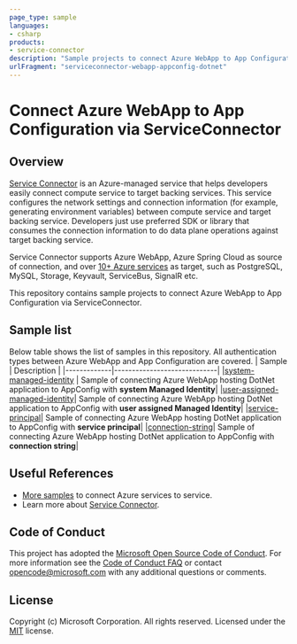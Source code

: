```yaml
---
page_type: sample
languages:
- csharp
products:
- service-connector
description: "Sample projects to connect Azure WebApp to App Configuration via Service Connector"
urlFragment: "serviceconnector-webapp-appconfig-dotnet"
---
```


# Connect Azure WebApp to App Configuration via ServiceConnector
<!-- 
Guidelines on README format: https://review.docs.microsoft.com/help/onboard/admin/samples/concepts/readme-template?branch=master

Guidance on onboarding samples to docs.microsoft.com/samples: https://review.docs.microsoft.com/help/onboard/admin/samples/process/onboarding?branch=master

Taxonomies for products and languages: https://review.docs.microsoft.com/new-hope/information-architecture/metadata/taxonomies?branch=master
-->

## Overview
[Service Connector](https://docs.microsoft.com/en-us/azure/service-connector/) is an Azure-managed service that helps developers easily connect compute service to target backing services. This service configures the network settings and connection information (for example, generating environment variables) between compute service and target backing service. Developers just use preferred SDK or library that consumes the connection information to do data plane operations against target backing service.

Service Connector supports Azure WebApp, Azure Spring Cloud as source of connection, and over [10+ Azure services](https://docs.microsoft.com/en-us/azure/service-connector/overview#what-services-are-supported-in-service-connector) as target, such as PostgreSQL, MySQL, Storage, Keyvault, ServiceBus, SignalR etc.

This repository contains sample projects to connect Azure WebApp to App Configuration via ServiceConnector. 

## Sample list
Below table shows the list of samples in this repository. All authentication types between Azure WebApp and App Configuration are covered.
| Sample |  Description |
|-------------|-----------------------------|
|[system-managed-identity](./system-managed-identity) | Sample of connecting Azure WebApp hosting DotNet application to AppConfig with **system Managed Identity**|
|[user-assigned-managed-identity](./user-assigned-managed-identity)| Sample of connecting Azure WebApp hosting DotNet application to AppConfig with **user assigned Managed Identity**|
|[service-principal](./service-principal)| Sample of connecting Azure WebApp hosting DotNet application to AppConfig with **service principal**|
|[connection-string](./connection-string)| Sample of connecting Azure WebApp hosting DotNet application to AppConfig with **connection string**|

## Useful References
- [More samples](https://github.com/azure-samples?q=serviceconnector&type=all&language=&sort=) to connect Azure services to service.
- Learn more about [Service Connector](https://aka.ms/scdoc).

## Code of Conduct

This project has adopted the [Microsoft Open Source Code of Conduct](https://opensource.microsoft.com/codeofconduct/). For more information see the [Code of Conduct FAQ](https://opensource.microsoft.com/codeofconduct/faq/) or contact [opencode@microsoft.com](mailto:opencode@microsoft.com) with any additional questions or comments.


## License

Copyright (c) Microsoft Corporation. All rights reserved.
Licensed under the [MIT](./LICENSE.md) license.